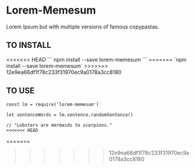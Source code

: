 # Lorem-Memesum

Lorem Ipsum but with multiple versions of famous copypastas.

<h2>TO INSTALL</h2>
<<<<<<< HEAD
```
npm install --save lorem-memesum
```
=======
`npm install --save lorem-memesum`
>>>>>>> 12e9ea66df1f78c233f31970ec9a0178a3cc8180

<h2>TO USE</h2>

```
const lm = require('lorem-memesum')

let sentenceWords = lm.sentence.randomSentence()

// "Lobsters are mermaids to scorpions."
<<<<<<< HEAD
```
=======
>>>>>>> 12e9ea66df1f78c233f31970ec9a0178a3cc8180
